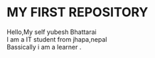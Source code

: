 # MY FIRST REPOSITORY
Hello,My self yubesh Bhattarai<br>
I am a IT student from jhapa,nepal <br>
Bassically i am a learner .


